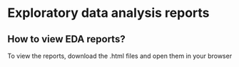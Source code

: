 # Exploratory data analysis reports

## How to view EDA reports?

To view the reports, download the .html files and open them in your browser